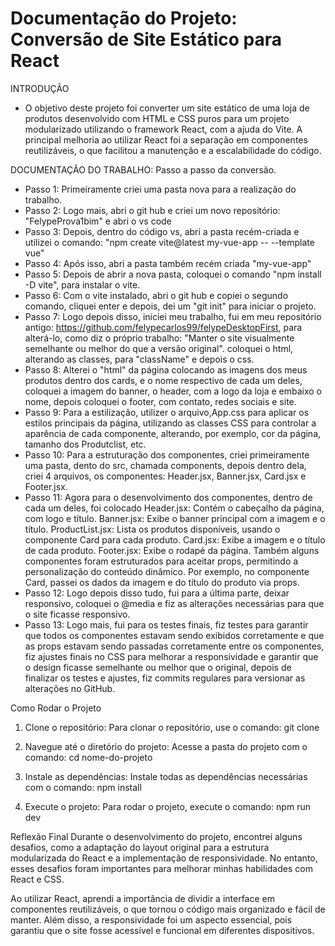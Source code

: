 
# Documentação do Projeto: Conversão de Site Estático para React

INTRODUÇÃO
- O objetivo deste projeto foi converter um site estático de uma loja de produtos desenvolvido com HTML e CSS puros para um projeto modularizado utilizando o framework React, com a ajuda do Vite. A principal melhoria ao utilizar React foi a separação em componentes reutilizáveis, o que facilitou a manutenção e a escalabilidade do código.



DOCUMENTAÇÃO DO TRABALHO:
Passo a passo da conversão.

- Passo 1: Primeiramente criei uma pasta nova para a realização do trabalho.
- Passo 2: Logo mais, abri o git hub e criei um novo repositório: "FelypeProva1bim" e abri o vs code
- Passo 3: Depois, dentro do código vs, abri a pasta recém-criada e utilizei o comando: "npm create vite@latest my-vue-app -- --template vue"
- Passo 4: Após isso, abri a pasta também recém criada "my-vue-app"
- Passo 5: Depois de abrir a nova pasta, coloquei o comando "npm install -D vite", para instalar o vite.
- Passo 6: Com o vite instalado, abri o git hub e copiei o segundo comando, cliquei enter e depois, dei um "git init" para iniciar o projeto.
- Passo 7: Logo depois disso, iniciei meu trabalho, fui em meu repositório antigo: https://github.com/felypecarlos99/felypeDesktopFirst, para alterá-lo, como diz o próprio trabalho: "Manter o site visualmente semelhante ou melhor do que a versão original". coloquei o html, alterando as classes, para "className" e depois o css.
- Passo 8: Alterei o "html" da página colocando as imagens dos meus produtos dentro dos cards, e o nome respectivo de cada um deles, coloquei a imagem do banner, o header, com a logo da loja e embaixo o nome, depois coloquei o footer, com contato, redes sociais e site.
- Passo 9: Para a estilização, utilizer o arquivo,App.css para aplicar os estilos principais da página, utilizando as classes CSS para controlar a aparência de cada componente, alterando, por exemplo, cor da página, tamanho dos Produtclist, etc.
- Passo 10: Para a estruturação dos componentes, criei primeiramente uma pasta, dento do src, chamada components, depois dentro dela, criei 4 arquivos, os componentes: Header.jsx, Banner.jsx, Card.jsx e Footer.jsx. 
- Passo 11: Agora para o desenvolvimento dos componentes, dentro de cada um deles, foi colocado
  Header.jsx: Contém o cabeçalho da página, com logo e título. Banner.jsx: Exibe o banner principal com a imagem e o título. ProductList.jsx: Lista os produtos disponíveis, usando o componente Card para cada produto. Card.jsx: Exibe a imagem e o título de cada produto. Footer.jsx: Exibe o rodapé da página. Também alguns componentes foram estruturados para aceitar props, permitindo a personalização do conteúdo dinâmico. Por exemplo, no componente Card, passei os dados da imagem e do título do produto via props.
- Passo 12: Logo depois disso tudo, fui para a última parte, deixar responsivo, coloquei o @media e fiz as alterações necessárias para que o site ficasse responsivo.
- Passo 13: Logo mais, fui para os testes finais, fiz testes para garantir que todos os componentes estavam sendo exibidos corretamente e que as props estavam sendo passadas corretamente entre os componentes, fiz ajustes finais no CSS para melhorar a responsividade e garantir que o design ficasse semelhante ou melhor que o original, depois de finalizar os testes e ajustes, fiz commits regulares para versionar as alterações no GitHub.

Como Rodar o Projeto
1. Clone o repositório:
Para clonar o repositório, use o comando:
git clone <link-do-repositorio>

2. Navegue até o diretório do projeto:
Acesse a pasta do projeto com o comando:
cd nome-do-projeto

3. Instale as dependências:
Instale todas as dependências necessárias com o comando:
npm install

4. Execute o projeto:
Para rodar o projeto, execute o comando:
npm run dev

Reflexão Final
Durante o desenvolvimento do projeto, encontrei alguns desafios, como a adaptação do layout original para a estrutura modularizada do React e a implementação de responsividade. No entanto, esses desafios foram importantes para melhorar minhas habilidades com React e CSS.

Ao utilizar React, aprendi a importância de dividir a interface em componentes reutilizáveis, o que tornou o código mais organizado e fácil de manter. Além disso, a responsividade foi um aspecto essencial, pois garantiu que o site fosse acessível e funcional em diferentes dispositivos.